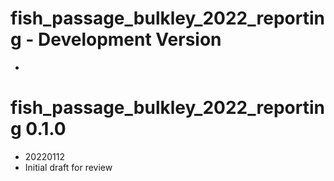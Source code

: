 # fish_passage_bulkley_2022_reporting - Development Version

  *

# fish_passage_bulkley_2022_reporting 0.1.0

  * 20220112
  * Initial draft for review
